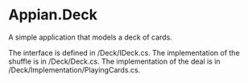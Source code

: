 # Appian.Deck
A simple application that models a deck of cards.

The interface is defined in /Deck/IDeck.cs.
The implementation of the shuffle is in /Deck/Deck.cs.
The implementation of the deal is in /Deck/Implementation/PlayingCards.cs.
